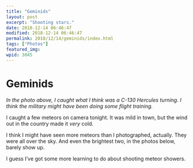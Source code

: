 ```yaml
---
title: "Geminids"
layout: post
excerpt: "Shooting stars."
date: 2018-12-14 06:46:47
modified: 2018-12-14 06:46:47
permalink: 2018/12/14/geminids/index.html
tags: ["Photos"]
featured_img: 
wpid: 3045
---
```


# Geminids

*In the photo above, I caught what I think was a C-130 Hercules turning. I think the military might have been doing some flight training.*

I caught a few meteors on camera tonight. It was mild in town, but the wind out in the country made it *very* cold.

I think I might have seen more meteors than I photographed, actually. They were all over the sky. And even the brightest two, in the photos below, barely show up.

I guess I’ve got some more learning to do about shooting meteor showers.